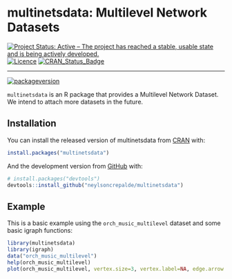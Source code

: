multinetsdata: Multilevel Network Datasets
================

<!-- README.md is generated from README.Rmd. Please edit that file -->

<!-- badges: start -->

[![Project Status: Active – The project has reached a stable, usable
state and is being actively
developed.](http://www.repostatus.org/badges/latest/active.svg)](http://www.repostatus.org/#active)
[![Licence](https://img.shields.io/badge/licence-GPL--3-blue.svg)](https://www.gnu.org/licenses/gpl-3.0.en.html)
[![CRAN\_Status\_Badge](http://www.r-pkg.org/badges/version/multinetsdata)](https://cran.r-project.org/package=multinetsdata)

-----

[![packageversion](https://img.shields.io/badge/Package%20version-0.1.0-orange.svg?style=flat-square)](commits/master)
<!-- [![Last-changedate](https://img.shields.io/badge/last%20change-2019--10--28-yellowgreen.svg)](/commits/master) -->
<!-- badges: end -->

`multinetsdata` is an R package that provides a Multilevel Network
Dataset. We intend to attach more datasets in the future.

## Installation

You can install the released version of multinetsdata from
[CRAN](https://CRAN.R-project.org) with:

``` r
install.packages("multinetsdata")
```

And the development version from [GitHub](https://github.com/) with:

``` r
# install.packages("devtools")
devtools::install_github("neylsoncrepalde/multinetsdata")
```

## Example

This is a basic example using the `orch_music_multilevel` dataset and
some basic igraph functions:

``` r
library(multinetsdata)
library(igraph)
data("orch_music_multilevel")
help(orch_music_multilevel)
plot(orch_music_multilevel, vertex.size=3, vertex.label=NA, edge.arrow.size=.3)
```

